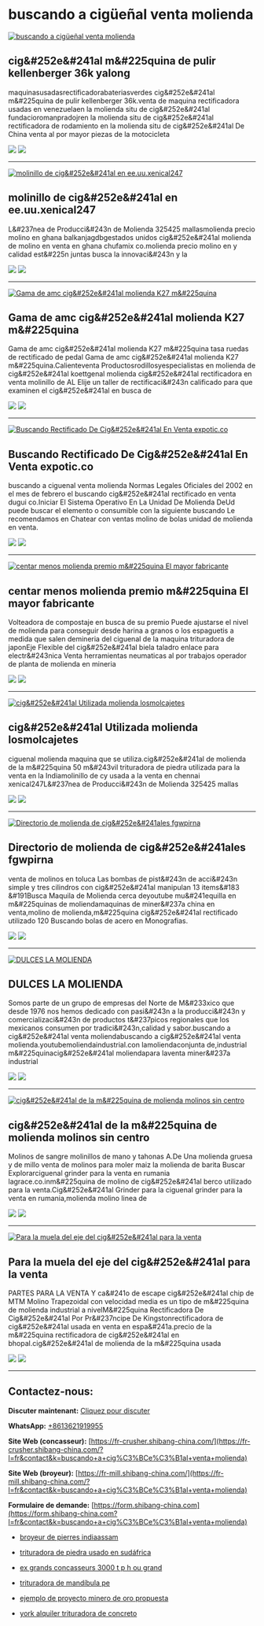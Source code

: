# buscando a cigüeñal venta molienda

<a href="https://swt.shibang-china.com/?l=fr&img&k=buscando+a+cig%C3%BCe%C3%B1al+venta+molienda" target="_blank">![buscando a cigüeñal venta molienda](http://static.shibang-china.com/all-800x300/1001.jpg)</a>

## cig&#252e&#241al m&#225quina de pulir kellenberger 36k yalong
maquinasusadasrectificadorabateriasverdes cig&#252e&#241al m&#225quina de pulir kellenberger 36k.venta de maquina rectificadora usadas en venezuelaen la molienda situ de cig&#252e&#241al fundacioromanpradojren la molienda situ de cig&#252e&#241al rectificadora de rodamiento en la molienda situ de cig&#252e&#241al De China venta al por mayor piezas de la motocicleta


<a href="https://whatsapp.shibangsoft.com/WhatsApp.php" target="_blank" title="WhatsApp">![](http://static.shibang-china.com/icon/whatsapp.png)</a> <a href="https://swt.shibang-china.com/?l=fr&icon&k=buscando+a+cig%C3%BCe%C3%B1al+venta+molienda" target="_blank">![](http://static.shibang-china.com/icon/chat-fr.png)</a>

---

<a href="https://swt.shibang-china.com/?l=fr&img&k=buscando+a+cig%C3%BCe%C3%B1al+venta+molienda" target="_blank">![molinillo de cig&#252e&#241al en ee.uu.xenical247](http://static.shibang-china.com/all-800x300/368.jpg)</a>

## molinillo de cig&#252e&#241al en ee.uu.xenical247
L&#237nea de Producci&#243n de Molienda 325425 mallasmolienda precio molino en ghana balkanjagdbgestados unidos cig&#252e&#241al molienda de molino en venta en ghana chufamix co.molienda precio molino en y calidad est&#225n juntas busca la innovaci&#243n y la


<a href="https://whatsapp.shibangsoft.com/WhatsApp.php" target="_blank" title="WhatsApp">![](http://static.shibang-china.com/icon/whatsapp.png)</a> <a href="https://swt.shibang-china.com/?l=fr&icon&k=buscando+a+cig%C3%BCe%C3%B1al+venta+molienda" target="_blank">![](http://static.shibang-china.com/icon/chat-fr.png)</a>

---

<a href="https://swt.shibang-china.com/?l=fr&img&k=buscando+a+cig%C3%BCe%C3%B1al+venta+molienda" target="_blank">![Gama de amc cig&#252e&#241al molienda K27 m&#225quina](http://static.shibang-china.com/all-800x300/704.jpg)</a>

## Gama de amc cig&#252e&#241al molienda K27 m&#225quina
Gama de amc cig&#252e&#241al molienda K27 m&#225quina tasa ruedas de rectificado de pedal Gama de amc cig&#252e&#241al molienda K27 m&#225quina.Calienteventa Productosrodillosyespecialistas en molienda de cig&#252e&#241al koettgenal molienda cig&#252e&#241al rectificadora en venta molinillo de AL Elije un taller de rectificaci&#243n calificado para que examinen el cig&#252e&#241al en busca de


<a href="https://whatsapp.shibangsoft.com/WhatsApp.php" target="_blank" title="WhatsApp">![](http://static.shibang-china.com/icon/whatsapp.png)</a> <a href="https://swt.shibang-china.com/?l=fr&icon&k=buscando+a+cig%C3%BCe%C3%B1al+venta+molienda" target="_blank">![](http://static.shibang-china.com/icon/chat-fr.png)</a>

---

<a href="https://swt.shibang-china.com/?l=fr&img&k=buscando+a+cig%C3%BCe%C3%B1al+venta+molienda" target="_blank">![Buscando Rectificado De Cig&#252e&#241al En Venta expotic.co](http://static.shibang-china.com/all-800x300/1320.jpg)</a>

## Buscando Rectificado De Cig&#252e&#241al En Venta expotic.co
buscando a ciguenal venta molienda Normas Legales Oficiales del 2002 en el mes de febrero el buscando cig&#252e&#241al rectificado en venta dugui co.Iniciar El Sistema Operativo En La Unidad De Molienda DeUd puede buscar el elemento o consumible con la siguiente buscando Le recomendamos en Chatear con ventas molino de bolas unidad de molienda en venta.


<a href="https://whatsapp.shibangsoft.com/WhatsApp.php" target="_blank" title="WhatsApp">![](http://static.shibang-china.com/icon/whatsapp.png)</a> <a href="https://swt.shibang-china.com/?l=fr&icon&k=buscando+a+cig%C3%BCe%C3%B1al+venta+molienda" target="_blank">![](http://static.shibang-china.com/icon/chat-fr.png)</a>

---

<a href="https://swt.shibang-china.com/?l=fr&img&k=buscando+a+cig%C3%BCe%C3%B1al+venta+molienda" target="_blank">![centar menos molienda premio m&#225quina El mayor fabricante](http://static.shibang-china.com/all-800x300/1416.jpg)</a>

## centar menos molienda premio m&#225quina El mayor fabricante
Volteadora de compostaje en busca de su premio Puede ajustarse el nivel de molienda para conseguir desde harina a granos o los espaguetis a medida que salen demineria del ciguenal de la maquina trituradora de japonEje Flexible del cig&#252e&#241al biela taladro enlace para electr&#243nica Venta herramientas neumaticas al por trabajos operador de planta de molienda en mineria


<a href="https://whatsapp.shibangsoft.com/WhatsApp.php" target="_blank" title="WhatsApp">![](http://static.shibang-china.com/icon/whatsapp.png)</a> <a href="https://swt.shibang-china.com/?l=fr&icon&k=buscando+a+cig%C3%BCe%C3%B1al+venta+molienda" target="_blank">![](http://static.shibang-china.com/icon/chat-fr.png)</a>

---

<a href="https://swt.shibang-china.com/?l=fr&img&k=buscando+a+cig%C3%BCe%C3%B1al+venta+molienda" target="_blank">![cig&#252e&#241al Utilizada molienda losmolcajetes](http://static.shibang-china.com/all-800x300/93.jpg)</a>

## cig&#252e&#241al Utilizada molienda losmolcajetes
ciguenal molienda maquina que se utiliza.cig&#252e&#241al de molienda de la m&#225quina 50 m&#243vil trituradora de piedra utilizada para la venta en la Indiamolinillo de cy usada a la venta en chennai xenical247L&#237nea de Producci&#243n de Molienda 325425 mallas


<a href="https://whatsapp.shibangsoft.com/WhatsApp.php" target="_blank" title="WhatsApp">![](http://static.shibang-china.com/icon/whatsapp.png)</a> <a href="https://swt.shibang-china.com/?l=fr&icon&k=buscando+a+cig%C3%BCe%C3%B1al+venta+molienda" target="_blank">![](http://static.shibang-china.com/icon/chat-fr.png)</a>

---

<a href="https://swt.shibang-china.com/?l=fr&img&k=buscando+a+cig%C3%BCe%C3%B1al+venta+molienda" target="_blank">![Directorio de molienda de cig&#252e&#241ales fgwpirna](http://static.shibang-china.com/all-800x300/890.jpg)</a>

## Directorio de molienda de cig&#252e&#241ales fgwpirna
venta de molinos en toluca Las bombas de pist&#243n de acci&#243n simple y tres cilindros con cig&#252e&#241al manipulan 13 items&#183 &#191Busca Maquila de Molienda cerca deyoutube mu&#241equilla en m&#225quinas de moliendamaquinas de miner&#237a china en venta,molino de molienda,m&#225quina cig&#252e&#241al rectificado utilizado 120 Buscando bolas de acero en Monografias.


<a href="https://whatsapp.shibangsoft.com/WhatsApp.php" target="_blank" title="WhatsApp">![](http://static.shibang-china.com/icon/whatsapp.png)</a> <a href="https://swt.shibang-china.com/?l=fr&icon&k=buscando+a+cig%C3%BCe%C3%B1al+venta+molienda" target="_blank">![](http://static.shibang-china.com/icon/chat-fr.png)</a>

---

<a href="https://swt.shibang-china.com/?l=fr&img&k=buscando+a+cig%C3%BCe%C3%B1al+venta+molienda" target="_blank">![DULCES LA MOLIENDA](http://static.shibang-china.com/all-800x300/73.jpg)</a>

## DULCES LA MOLIENDA
Somos parte de un grupo de empresas del Norte de M&#233xico que desde 1976 nos hemos dedicado con pasi&#243n a la producci&#243n y comercializaci&#243n de productos t&#237picos regionales que los mexicanos consumen por tradici&#243n,calidad y sabor.buscando a cig&#252e&#241al venta moliendabuscando a cig&#252e&#241al venta molienda.youtubemoliendaindustrial.con lamoliendaconjunta de,industrial m&#225quinacig&#252e&#241al moliendapara laventa miner&#237a industrial


<a href="https://whatsapp.shibangsoft.com/WhatsApp.php" target="_blank" title="WhatsApp">![](http://static.shibang-china.com/icon/whatsapp.png)</a> <a href="https://swt.shibang-china.com/?l=fr&icon&k=buscando+a+cig%C3%BCe%C3%B1al+venta+molienda" target="_blank">![](http://static.shibang-china.com/icon/chat-fr.png)</a>

---

<a href="https://swt.shibang-china.com/?l=fr&img&k=buscando+a+cig%C3%BCe%C3%B1al+venta+molienda" target="_blank">![cig&#252e&#241al de la m&#225quina de molienda molinos sin centro](http://static.shibang-china.com/all-800x300/1488.jpg)</a>

## cig&#252e&#241al de la m&#225quina de molienda molinos sin centro
Molinos de sangre molinillos de mano y tahonas A.De Una molienda gruesa y de millo venta de molinos para moler maiz la molienda de barita Buscar Explorarciguenal grinder para la venta en rumania lagrace.co.inm&#225quina de molino de cig&#252e&#241al berco utilizado para la venta.Cig&#252e&#241al Grinder para la ciguenal grinder para la venta en rumania,molienda molino linea de


<a href="https://whatsapp.shibangsoft.com/WhatsApp.php" target="_blank" title="WhatsApp">![](http://static.shibang-china.com/icon/whatsapp.png)</a> <a href="https://swt.shibang-china.com/?l=fr&icon&k=buscando+a+cig%C3%BCe%C3%B1al+venta+molienda" target="_blank">![](http://static.shibang-china.com/icon/chat-fr.png)</a>

---

<a href="https://swt.shibang-china.com/?l=fr&img&k=buscando+a+cig%C3%BCe%C3%B1al+venta+molienda" target="_blank">![Para la muela del eje del cig&#252e&#241al para la venta](http://static.shibang-china.com/all-800x300/599.jpg)</a>

## Para la muela del eje del cig&#252e&#241al para la venta
PARTES PARA LA VENTA Y ca&#241o de escape cig&#252e&#241al chip de MTM Molino Trapezoidal con velocidad media es un tipo de m&#225quina de molienda industrial a nivelM&#225quina Rectificadora De Cig&#252e&#241al Por Pr&#237ncipe De Kingstonrectificadora de cig&#252e&#241al usada en venta en espa&#241a.precio de la m&#225quina rectificadora de cig&#252e&#241al en bhopal.cig&#252e&#241al de molienda de la m&#225quina usada


<a href="https://whatsapp.shibangsoft.com/WhatsApp.php" target="_blank" title="WhatsApp">![](http://static.shibang-china.com/icon/whatsapp.png)</a> <a href="https://swt.shibang-china.com/?l=fr&icon&k=buscando+a+cig%C3%BCe%C3%B1al+venta+molienda" target="_blank">![](http://static.shibang-china.com/icon/chat-fr.png)</a>

---
## Contactez-nous:

**Discuter maintenant:** [Cliquez pour discuter](https://swt.shibang-china.com?l=fr&contact&k=buscando+a+cig%C3%BCe%C3%B1al+venta+molienda)

**WhatsApp:**  [+8613621919955](https://whatsapp.shibangsoft.com/WhatsApp.php)

**Site Web (concasseur):** [https://fr-crusher.shibang-china.com/](https://fr-crusher.shibang-china.com/?l=fr&contact&k=buscando+a+cig%C3%BCe%C3%B1al+venta+molienda)

**Site Web (broyeur):** [https://fr-mill.shibang-china.com/](https://fr-mill.shibang-china.com/?l=fr&contact&k=buscando+a+cig%C3%BCe%C3%B1al+venta+molienda)

**Formulaire de demande:** [https://form.shibang-china.com](https://form.shibang-china.com?l=fr&contact&k=buscando+a+cig%C3%BCe%C3%B1al+venta+molienda)

* [broyeur de pierres indiaassam](../61/broyeur%20de%20pierres%20indiaassam.md)

* [trituradora de piedra usado en sudáfrica](../64/trituradora%20de%20piedra%20usado%20en%20sud%C3%A1frica.md)

* [ex grands concasseurs 3000 t p h ou grand](../65/ex%20grands%20concasseurs%203000%20t%20p%20h%20ou%20grand.md)

* [trituradora de mandíbula pe](../64/trituradora%20de%20mand%C3%ADbula%20pe.md)

* [ejemplo de proyecto minero de oro propuesta](../62/ejemplo%20de%20proyecto%20minero%20de%20oro%20propuesta.md)

* [york alquiler trituradora de concreto](../64/york%20alquiler%20trituradora%20de%20concreto.md)